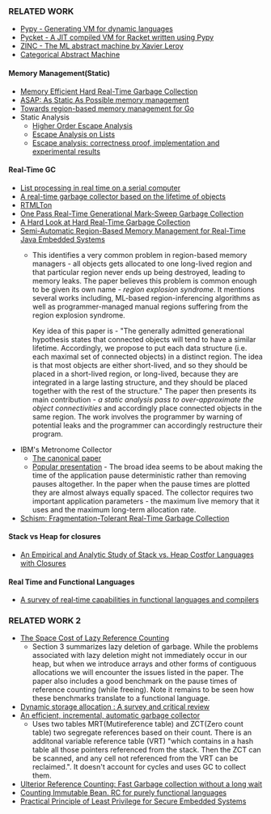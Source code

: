 ### RELATED WORK

- [Pypy - Generating VM for dynamic languages](https://sites.cs.ucsb.edu/~ckrintz/classes/s20/cs263/readings/pypy-vm-construction.pdf)
- [Pycket - A JIT compiled VM for Racket written using Pypy](http://homes.sice.indiana.edu/samth/pycket-draft.pdf)
- [ZINC - The ML abstract machine by Xavier Leroy](https://hal.inria.fr/inria-00070049/file/RT-0117.pdf)
- [Categorical Abstract Machine](https://www.researchgate.net/publication/228940729_The_Categorical_Abstract_Machine_Basics_and_Enhancements)

#### Memory Management(Static)

- [Memory Efficient Hard Real-Time Garbage Collection](http://liu.diva-portal.org/smash/get/diva2:20899/FULLTEXT01.pdf)
- [ASAP: As Static As Possible memory management](https://www.cl.cam.ac.uk/techreports/UCAM-CL-TR-908.pdf)
- [Towards region-based memory management for Go](https://dl.acm.org/doi/abs/10.1145/2247684.2247695)
- Static Analysis
  - [Higher Order Escape Analysis](https://link.springer.com/content/pdf/10.1007/3-540-52592-0_61.pdf)
  - [Escape Analysis on Lists](https://cs.nyu.edu/~goldberg/pubs/pg92.pdf)
  - [Escape analysis: correctness proof, implementation and experimental results](https://dl.acm.org/doi/abs/10.1145/268946.268949)


#### Real-Time GC
- [List processing in real time on a serial computer](https://dl.acm.org/doi/abs/10.1145/359460.359470)
- [A real-time garbage collector based on the lifetime of objects](https://dl.acm.org/doi/abs/10.1145/358141.358147)
- [RTMLTon](https://link.springer.com/chapter/10.1007%2F978-3-030-39197-3_8)
- [One Pass Real-Time Generational Mark-Sweep Garbage Collection](https://citeseerx.ist.psu.edu/viewdoc/download?doi=10.1.1.42.7791&rep=rep1&type=pdf)
- [A Hard Look at Hard Real-Time Garbage Collection](https://citeseerx.ist.psu.edu/viewdoc/download?doi=10.1.1.69.3943&rep=rep1&type=pdf)
- [Semi-Automatic Region-Based Memory Management for Real-Time Java Embedded Systems](https://ieeexplore.ieee.org/document/4296838)
  - This identifies a very common problem in region-based memory managers - all objects gets allocated to one long-lived region and that particular region
    never ends up being destroyed, leading to memory leaks. The paper believes this problem is common enough to be given its own name - *region explosion syndrome*.
    It mentions several works including, ML-based region-inferencing algorithms as well as programmer-managed manual regions suffering from the region
    explosion syndrome.
    
    Key idea of this paper is - "The generally admitted generational hypothesis states that connected objects will tend to have a similar lifetime. Accordingly, we propose to put each data structure (i.e. each maximal set of connected objects) in a distinct region. The idea is that most objects are either short-lived, and so they should be placed in a short-lived region, or long-lived, because they are integrated in a large lasting structure, and they should be placed together with the rest of the structure." The paper then presents its main contribution - *a static analysis pass to over-approximate the object connectivities* and accordingly place connected objects in the same region. The work involves the programmer by warning of potential leaks and the programmer can accordingly restructure their program.
 - IBM's Metronome Collector
   - [The canonical paper](https://dl.acm.org/doi/abs/10.1145/640128.604155)
   - [Popular presentation](https://dl.acm.org/doi/10.1145/1217256.1217268) - The broad idea seems to be about making the time of the application pause deterministic rather than removing pauses altogether. In the paper when the pause times are plotted they are almost always equally spaced. The collector requires two important application parameters - the maximum live memory that it uses and the maximum long-term allocation rate.
 - [Schism: Fragmentation-Tolerant Real-Time Garbage Collection](https://dl.acm.org/doi/abs/10.1145/1809028.1806615)


#### Stack vs Heap for closures
- [An Empirical and Analytic Study of Stack vs. Heap Costfor Languages with Closures](https://www.cs.princeton.edu/~appel/papers/stack2.pdf)

#### Real Time and Functional Languages
- [A survey of real‐time capabilities in functional languages and compilers](https://onlinelibrary.wiley.com/doi/full/10.1002/cpe.4902)


### RELATED WORK 2

- [The Space Cost of Lazy Reference Counting](https://dl.acm.org/doi/10.1145/982962.964019)
  - Section 3 summarizes lazy deletion of garbage. While the problems associated with lazy deletion might not immediately occur
    in our heap, but when we introduce arrays and other forms of contiguous allocations we will encounter the issues listed in the paper.
    The paper also includes a good benchmark on the pause times of reference counting (while freeing). Note it remains to be seen how these
    benchmarks translate to a functional language.
- [Dynamic storage allocation : A survey and critical review](https://link.springer.com/chapter/10.1007/3-540-60368-9_19)
- [An efficient, incremental, automatic garbage collector](https://dl.acm.org/doi/abs/10.1145/360336.360345)
  - Uses two tables MRT(Mutireference table) and ZCT(Zero count table) two segregate references based on their count. There is an additonal
    variable reference table (VRT) "which contains in a hash table all those pointers referenced from the stack. Then the ZCT can be scanned, 
    and any cell not referenced from the VRT can be reclaimed.". It doesn't account for cycles and uses GC to collect them.
- [Ulterior Reference Counting: Fast Garbage collection without a long wait](https://users.cecs.anu.edu.au/~steveb/pubs/papers/urc-oopsla-2003.pdf)
- [Counting Immutable Bean. RC for purely functional languages](https://arxiv.org/pdf/1908.05647.pdf)
- [Practical Principle of Least Privilege for Secure Embedded Systems](http://sjero.net/pubs/2021_RTAS_Patina.pdf)
